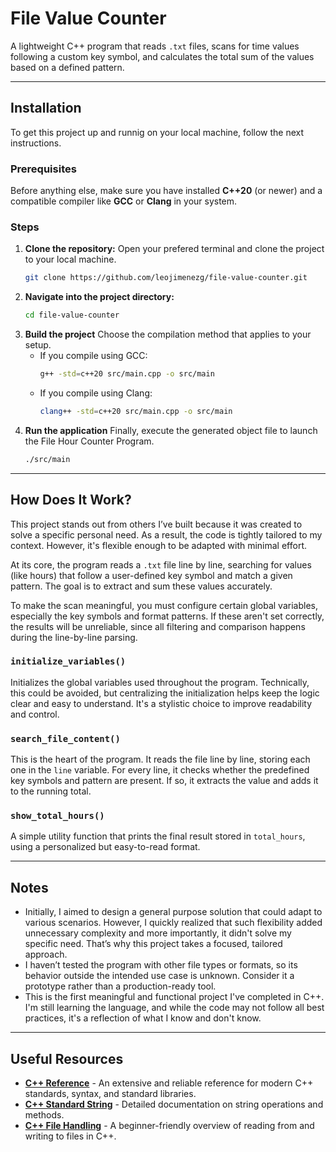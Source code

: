 # File Value Counter

A lightweight C++ program that reads `.txt` files, scans for time values following a custom key symbol, and calculates the total sum of the values based on a defined pattern.

---

## Installation

To get this project up and runnig on your local machine, follow the next instructions.

### Prerequisites
Before anything else, make sure you have installed **C++20** (or newer) and a compatible compiler like **GCC** or **Clang** in your system. 

### Steps
1. **Clone the repository:**
Open your prefered terminal and clone the project to your local machine.
    ```bash
    git clone https://github.com/leojimenezg/file-value-counter.git
    ```
2. **Navigate into the project directory:**
    ```bash
    cd file-value-counter
    ```
3. **Build the project**
Choose the compilation method that applies to your setup.
    * If you compile using GCC:
        ```bash
        g++ -std=c++20 src/main.cpp -o src/main
        ```
    * If you compile using Clang:
        ```bash
        clang++ -std=c++20 src/main.cpp -o src/main
        ```
4. **Run the application**
Finally, execute the generated object file to launch the File Hour Counter Program.
    ```bash
    ./src/main
    ```

---

## How Does It Work?

This project stands out from others I’ve built because it was created to solve a specific personal need. As a result, the code is tightly tailored to my context. However, it's flexible enough to be adapted with minimal effort.

At its core, the program reads a `.txt` file line by line, searching for values (like hours) that follow a user-defined key symbol and match a given pattern. The goal is to extract and sum these values accurately.

To make the scan meaningful, you must configure certain global variables, especially the key symbols and format patterns. If these aren't set correctly, the results will be unreliable, since all filtering and comparison happens during the line-by-line parsing.

### `initialize_variables()` 
Initializes the global variables used throughout the program. Technically, this could be avoided, but centralizing the initialization helps keep the logic clear and easy to understand. It's a stylistic choice to improve readability and control.

### `search_file_content()`
This is the heart of the program. It reads the file line by line, storing each one in the `line` variable. For every line, it checks whether the predefined key symbols and pattern are present. If so, it extracts the value and adds it to the running total.

### `show_total_hours()`
A simple utility function that prints the final result stored in `total_hours`, using a personalized but easy-to-read format.

---

## Notes

* Initially, I aimed to design a general purpose solution that could adapt to various scenarios. However, I quickly realized that such flexibility added unnecessary complexity and more importantly, it didn't solve my specific need. That’s why this project takes a focused, tailored approach.
* I haven’t tested the program with other file types or formats, so its behavior outside the intended use case is unknown. Consider it a prototype rather than a production-ready tool.
* This is the first meaningful and functional project I've completed in C++. I'm still learning the language, and while the code may not follow all best practices, it's a reflection of what I know and don't know.

---

## Useful Resources

* **[C++ Reference](https://en.cppreference.com/w/)** - An extensive and reliable reference for modern C++ standards, syntax, and standard libraries.
* **[C++ Standard String](https://cplusplus.com/reference/string/string/)** - Detailed documentation on string operations and methods.
* **[C++ File Handling](https://www.w3schools.com/CPP/cpp_files.asp)** - A beginner-friendly overview of reading from and writing to files in C++.

